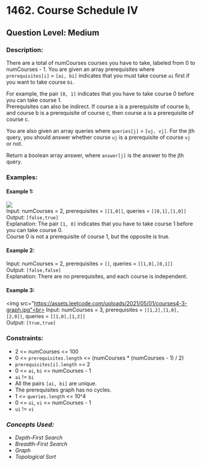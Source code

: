 # 1462. Course Schedule IV
## Question Level: Medium
### Description:
There are a total of numCourses courses you have to take, labeled from 0 to numCourses - 1. You are given an array prerequisites where `prerequisites[i]` = `[ai, bi]` indicates that you must take course `ai` first if you want to take course `bi`.

For example, the pair `[0, 1]` indicates that you have to take course 0 before you can take course 1.<br>
Prerequisites can also be indirect. If course a is a prerequisite of course b, and course b is a prerequisite of course c, then course a is a prerequisite of course c.

You are also given an array queries where `queries[j]` = `[uj, vj]`. For the jth query, you should answer whether course `uj` is a prerequisite of course `vj` or not.

Return a boolean array answer, where `answer[j]` is the answer to the jth query.

### Examples:
#### Example 1:

<img src="https://assets.leetcode.com/uploads/2021/05/01/courses4-1-graph.jpg"><br>
Input: numCourses = 2, prerequisites = `[[1,0]]`, queries = `[[0,1],[1,0]]`<br>
Output: `[false,true]`<br>
Explanation: The pair `[1, 0]` indicates that you have to take course 1 before you can take course 0.<br>
Course 0 is not a prerequisite of course 1, but the opposite is true.
#### Example 2:

Input: numCourses = 2, prerequisites = `[]`, queries = `[[1,0],[0,1]]`<br>
Output: `[false,false]`<br>
Explanation: There are no prerequisites, and each course is independent.<br>
#### Example 3:

<img src="https://assets.leetcode.com/uploads/2021/05/01/courses4-3-graph.jpg"<br>
Input: numCourses = 3, prerequisites = `[[1,2],[1,0],[2,0]]`, queries = `[[1,0],[1,2]]`<br>
Output: `[true,true]`<br>


### Constraints:

- 2 <= numCourses <= 100
- 0 <= `prerequisites.length` <= (numCourses * (numCourses - 1) / 2)
- `prerequisites[i].length` == 2
- 0 <= `ai`, `bi` <= numCourses - 1
- `ai` != `bi`
- All the pairs `[ai, bi]` are unique.
- The prerequisites graph has no cycles.
- 1 <= `queries.length` <= 10^4
- 0 <= `ui`, `vi` <= numCourses - 1
- `ui` != `vi`

### <i>Concepts Used:
- Depth-First Search
- Breadth-First Search
- Graph
- Topological Sort </i>